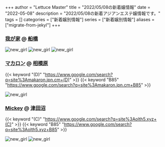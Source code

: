 +++
author = "Lettuce Master"
title = "2022/05/08の新着嬢情報"
date = "2022-05-08"
description = "2022/05/08の新着アジアンエステ嬢情報です。"
tags = []
categories = ["新着嬢別情報"]
series = ["新着嬢別情報"]
aliases = ["migrate-from-jekyl"]
+++
### [我が家](https://wagaya.oks.bz/) @ [船橋](/post/funabashi)


![new_girl](https://wagaya.oks.bz/photos/202205/2022050706264621.jpg)
![new_girl](https://wagaya.oks.bz/photos/202205/2022050706270533.jpg)
![new_girl](https://wagaya.oks.bz/photos/202205/2022050706272163.jpg)
### [マカロン](https://makaron.jpn.cm/) @ [相模原](/post/sagamihara)
{{< keyword "(D)" "https://www.google.com/search?q=site%3Amakaron.jpn.cm+(D)" >}} {{< keyword "B85" "https://www.google.com/search?q=site%3Amakaron.jpn.cm+B85" >}} 

![new_girl](https://makaron.jpn.cm/photos/202205/22050g1221dx3.jpeg)
### [Mickey](http://olth5.xyz/) @ [津田沼](/post/tsudanuma)
{{< keyword "(C)" "https://www.google.com/search?q=site%3Aolth5.xyz+(C)" >}} {{< keyword "B85" "https://www.google.com/search?q=site%3Aolth5.xyz+B85" >}} 

![new_girl](https://i.imgur.com/md7e5rZ.jpeg)
![new_girl](https://i.imgur.com/xV0PIJK.jpeg)
